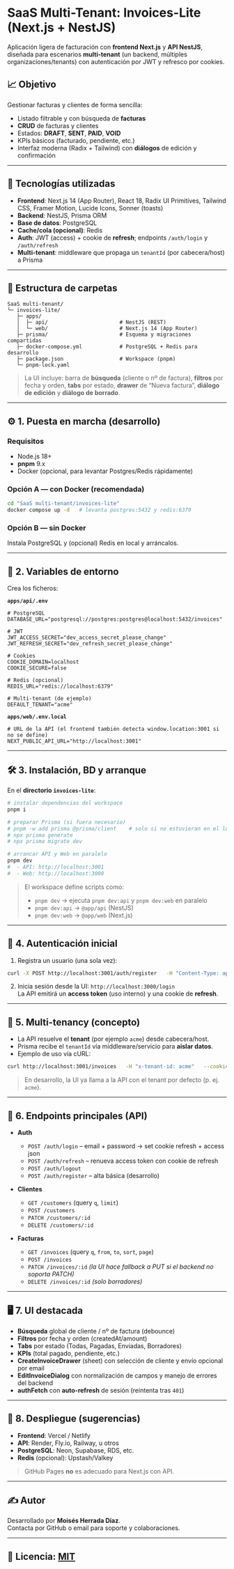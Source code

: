 # SaaS Multi-Tenant: Invoices-Lite (Next.js + NestJS)

Aplicación ligera de facturación con **frontend Next.js** y **API NestJS**, diseñada para escenarios **multi-tenant** (un backend, múltiples organizaciones/tenants) con autenticación por JWT y refresco por cookies.

## 📈 Objetivo

Gestionar facturas y clientes de forma sencilla:

- Listado filtrable y con búsqueda de **facturas**
- **CRUD** de facturas y clientes
- Estados: **DRAFT**, **SENT**, **PAID**, **VOID**
- KPIs básicos (facturado, pendiente, etc.)
- Interfaz moderna (Radix + Tailwind) con **diálogos** de edición y confirmación

---

## 🤖 Tecnologías utilizadas

- **Frontend**: Next.js 14 (App Router), React 18, Radix UI Primitives, Tailwind CSS, Framer Motion, Lucide Icons, Sonner (toasts)
- **Backend**: NestJS, Prisma ORM
- **Base de datos**: PostgreSQL
- **Cache/cola (opcional)**: Redis
- **Auth**: JWT (access) + cookie de **refresh**; endpoints `/auth/login` y `/auth/refresh`
- **Multi-tenant**: middleware que propaga un `tenantId` (por cabecera/host) a Prisma

---

## 📂 Estructura de carpetas

```
SaaS multi-tenant/
└─ invoices-lite/
   ├─ apps/
   │  ├─ api/                       # NestJS (REST)
   │  └─ web/                       # Next.js 14 (App Router)
   ├─ prisma/                       # Esquema y migraciones compartidas
   ├─ docker-compose.yml            # PostgreSQL + Redis para desarrollo
   ├─ package.json                  # Workspace (pnpm)
   └─ pnpm-lock.yaml
```

> La UI incluye: barra de **búsqueda** (cliente o nº de factura), **filtros** por fecha y orden, **tabs** por estado, **drawer** de “Nueva factura”, **diálogo de edición** y **diálogo de borrado**.

---

## ⚙️ 1. Puesta en marcha (desarrollo)

### Requisitos

- Node.js 18+  
- **pnpm** 9.x  
- Docker (opcional, para levantar Postgres/Redis rápidamente)

### Opción A — con Docker (recomendada)

```bash
cd "SaaS multi-tenant/invoices-lite"
docker compose up -d   # levanta postgres:5432 y redis:6379
```

### Opción B — sin Docker

Instala PostgreSQL y (opcional) Redis en local y arráncalos.

---

## 🔐 2. Variables de entorno

Crea los ficheros:

**`apps/api/.env`**
```
# PostgreSQL
DATABASE_URL="postgresql://postgres:postgres@localhost:5432/invoices"

# JWT
JWT_ACCESS_SECRET="dev_access_secret_please_change"
JWT_REFRESH_SECRET="dev_refresh_secret_please_change"

# Cookies
COOKIE_DOMAIN=localhost
COOKIE_SECURE=false

# Redis (opcional)
REDIS_URL="redis://localhost:6379"

# Multi-tenant (de ejemplo)
DEFAULT_TENANT="acme"
```

**`apps/web/.env.local`**
```
# URL de la API (el frontend también detecta window.location:3001 si no se define)
NEXT_PUBLIC_API_URL="http://localhost:3001"
```

---

## 🛠️ 3. Instalación, BD y arranque

En el **directorio `invoices-lite`**:

```bash
# instalar dependencias del workspace
pnpm i

# preparar Prisma (si fuera necesario)
# pnpm -w add prisma @prisma/client    # solo si no estuvieran en el lockfile
# npx prisma generate
# npx prisma migrate dev

# arrancar API y Web en paralelo
pnpm dev
#  - API: http://localhost:3001
#  - Web: http://localhost:3000
```

> El workspace define scripts como:
>
> - `pnpm dev` → ejecuta `pnpm dev:api` y `pnpm dev:web` en paralelo  
> - `pnpm dev:api` → `@app/api` (NestJS)  
> - `pnpm dev:web` → `@app/web` (Next.js)

---

## 👤 4. Autenticación inicial

1) Registra un usuario (una sola vez):

```bash
curl -X POST http://localhost:3001/auth/register   -H "Content-Type: application/json"   -d '{"email":"admin@acme.test","password":"changeme"}'
```

2) Inicia sesión desde la UI: `http://localhost:3000/login`  
La API emitirá un **access token** (uso interno) y una cookie de **refresh**.

---

## 🧩 5. Multi-tenancy (concepto)

- La API resuelve el **tenant** (por ejemplo `acme`) desde cabecera/host.  
- Prisma recibe el `tenantId` vía middleware/servicio para **aislar datos**.  
- Ejemplo de uso vía cURL:

```bash
curl http://localhost:3001/invoices   -H "x-tenant-id: acme"   --cookie "refresh_token=..."   # cookie tras login
```

> En desarrollo, la UI ya llama a la API con el tenant por defecto (p. ej. `acme`).

---

## 🔗 6. Endpoints principales (API)

- **Auth**
  - `POST /auth/login` – email + password → set cookie refresh + access json
  - `POST /auth/refresh` – renueva access token con cookie de refresh
  - `POST /auth/logout`
  - `POST /auth/register` – alta básica (desarrollo)

- **Clientes**
  - `GET /customers` (query `q`, `limit`)  
  - `POST /customers`  
  - `PATCH /customers/:id`  
  - `DELETE /customers/:id`

- **Facturas**
  - `GET /invoices` (query `q`, `from`, `to`, `sort`, `page`)  
  - `POST /invoices`  
  - `PATCH /invoices/:id` *(la UI hace fallback a PUT si el backend no soporta PATCH)*  
  - `DELETE /invoices/:id` *(solo borradores)*

---

## 🖥️ 7. UI destacada

- **Búsqueda** global de cliente / nº de factura (debounce)
- **Filtros** por fecha y orden (createdAt/amount)
- **Tabs** por estado (Todas, Pagadas, Enviadas, Borradores)
- **KPIs** (total pagado, pendiente, etc.)
- **CreateInvoiceDrawer** (sheet) con selección de cliente y envío opcional por email
- **EditInvoiceDialog** con normalización de campos y manejo de errores del backend
- **authFetch** con **auto-refresh** de sesión (reintenta tras `401`)

---

## 🚀 8. Despliegue (sugerencias)

- **Frontend**: Vercel / Netlify  
- **API**: Render, Fly.io, Railway, u otros  
- **PostgreSQL**: Neon, Supabase, RDS, etc.  
- **Redis** (opcional): Upstash/Valkey

> GitHub Pages **no** es adecuado para Next.js con API.

---

## ✍️ Autor

Desarrollado por **Moisés Herrada Díaz**.  
Contacta por GitHub o email para soporte y colaboraciones.

---

## 🧾 **Licencia:** [MIT](./LICENSE)
